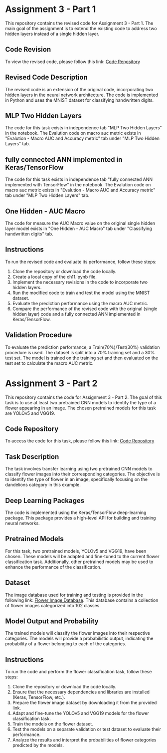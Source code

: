 # Assignment 3 - Part 1

This repository contains the revised code for Assignment 3 - Part 1. 
The main goal of the assignment is to extend the existing code to address two hidden layers instead of a single hidden layer.

## Code Revision
To view the revised code, please follow this link: [Code Repository](https://github.com/orisimh/Ass3_Part1)

## Revised Code Description
The revised code is an extension of the original code, incorporating two hidden layers in the neural network architecture. The code is implemented in Python and uses the MNIST dataset for classifying handwritten digits.

## MLP Two Hidden Layers
The  code for this task exists in independence tab "MLP Two Hidden Layers" in the notebook.
The Evalution code on macro auc metric exists in "Evalution - Macro AUC and Accuracy metric" tab under "MLP Two Hidden Layers" tab.

## fully connected ANN implemented in Keras/TensorFlow
The  code for this task exists in independence tab "fully connected ANN implemented with TensorFlow" in the notebook.
The Evalution code on macro auc metric exists in "Evalution - Macro AUC and Accuracy metric" tab under "MLP Two Hidden Layers" tab.

## One Hidden - AUC Macro
The  code for measure the AUC Macro value on the original single hidden layer model exists in "One Hidden - AUC Macro" tab under "Classifying handwritten digits"
 tab.
 
## Instructions
To run the revised code and evaluate its performance, follow these steps:

1. Clone the repository or download the code locally.
2. Create a local copy of the ch11.ipynb file.
3. Implement the necessary revisions in the code to incorporate two hidden layers.
4. Run the modified code to train and test the model using the MNIST dataset.
5. Evaluate the prediction performance using the macro AUC metric.
6. Compare the performance of the revised code with the original (single hidden layer) code and a fully connected ANN implemented in Keras/TensorFlow.

## Validation Procedure
To evaluate the prediction performance, a Train(70%)/Test(30%) validation procedure is used. The dataset is split into a 70% training set and a 30% test set. The model is trained on the training set and then evaluated on the test set to calculate the macro AUC metric.


# Assignment 3 - Part 2

This repository contains the code for Assignment 3 - Part 2. The goal of this task is to use at least two pretrained CNN models to identify the type of a flower appearing in an image. The chosen pretrained models for this task are YOLOv5 and VGG19.

## Code Repository
To access the code for this task, please follow this link: [Code Repository](https://github.com/orisimh/Ass3_Part2)

## Task Description
The task involves transfer learning using two pretrained CNN models to classify flower images into their corresponding categories. The objective is to identify the type of flower in an image, specifically focusing on the dandelions category in this example.

## Deep Learning Packages
The code is implemented using the Keras/TensorFlow deep-learning package. This package provides a high-level API for building and training neural networks.

## Pretrained Models
For this task, two pretrained models, YOLOv5 and VGG19, have been chosen. These models will be adapted and fine-tuned to the current flower classification task. Additionally, other pretrained models may be used to enhance the performance of the classification.

## Dataset
The image database used for training and testing is provided in the following link: [Flower Image Database](https://www.robots.ox.ac.uk/~vgg/data/flowers/102/). This database contains a collection of flower images categorized into 102 classes.

## Model Output and Probability
The trained models will classify the flower images into their respective categories. The models will provide a probabilistic output, indicating the probability of a flower belonging to each of the categories.

## Instructions
To run the code and perform the flower classification task, follow these steps:

1. Clone the repository or download the code locally.
2. Ensure that the necessary dependencies and libraries are installed (Keras, TensorFlow, etc.).
3. Prepare the flower image dataset by downloading it from the provided link.
4. Adapt and fine-tune the YOLOv5 and VGG19 models for the flower classification task.
5. Train the models on the flower dataset.
6. Test the models on a separate validation or test dataset to evaluate their performance.
7. Analyze the results and interpret the probabilities of flower categories predicted by the models.



